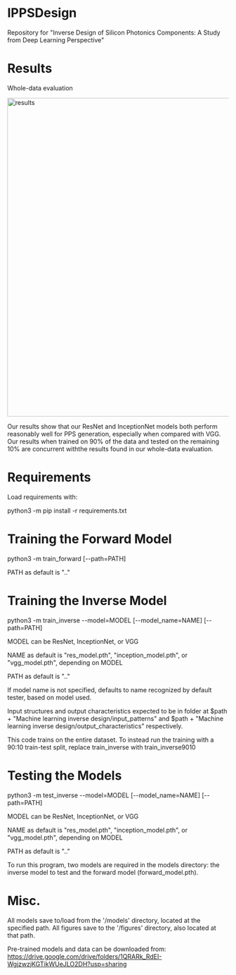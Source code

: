 # IPPSDesign

Repository for "Inverse Design of Silicon Photonics Components: A Study from Deep Learning Perspective"

# Results

Whole-data evaluation

<img width="723" alt="results" src="https://github.com/dreitan1/IPPSDesign/assets/79112037/442b45b8-3bf4-4528-9901-0ee9c0bf0a0c">

Our results show that our ResNet and InceptionNet models both perform reasonably well for PPS generation, especially when compared with VGG. Our results when trained on 90% of the data and tested on the remaining 10% are concurrent withthe results found in our whole-data evaluation.

# Requirements

Load requirements with:

python3 -m pip install -r requirements.txt

# Training the Forward Model

python3 -m train_forward [--path=PATH]

PATH as default is ".."

# Training the Inverse Model

python3 -m train_inverse --model=MODEL [--model_name=NAME] [--path=PATH]

MODEL can be ResNet, InceptionNet, or VGG

NAME as default is "res_model.pth", "inception_model.pth", or "vgg_model.pth", depending on MODEL

PATH as default is ".."

If model name is not specified, defaults to name recognized by default tester, based on model used.

Input structures and output characteristics expected to be in folder at $path + "Machine learning inverse design/input_patterns" and $path + "Machine learning inverse design/output_characteristics" respectively. 

This code trains on the entire dataset. To instead run the training with a 90:10 train-test split, replace train_inverse with train_inverse9010

# Testing the Models

python3 -m test_inverse --model=MODEL [--model_name=NAME] [--path=PATH]

MODEL can be ResNet, InceptionNet, or VGG

NAME as default is "res_model.pth", "inception_model.pth", or "vgg_model.pth", depending on MODEL

PATH as default is ".."

To run this program, two models are required in the models directory: the inverse model to test and the forward model (forward_model.pth).

# Misc.

All models save to/load from the '/models' directory, located at the specified path. All figures save to the '/figures' directory, also located at that path.

Pre-trained models and data can be downloaded from: https://drive.google.com/drive/folders/1QRARk_RdEI-WgjzwzjKGTikWUeJLO2DH?usp=sharing
